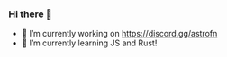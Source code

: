 ### Hi there 👋

- 🔭 I’m currently working on https://discord.gg/astrofn
- 🌱 I’m currently learning JS and Rust!
